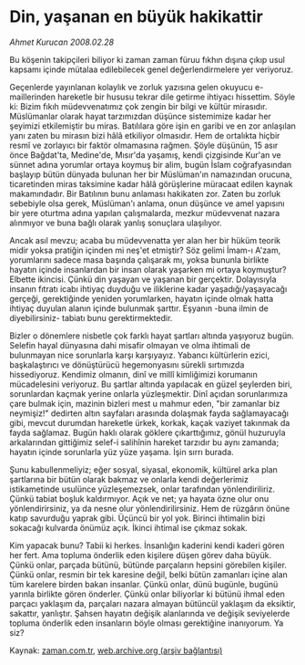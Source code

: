 # Din, yaşanan en büyük hakikattir

*Ahmet Kurucan 2008.02.28*

<tr><td class="metin" colspan="2" style="padding-top: 20px; padding-left: 5px; padding-right: 10px;">Bu köşenin takipçileri biliyor ki zaman zaman füruu fıkhın dışına çıkıp usul kapsamı içinde mütalaa edilebilecek genel değerlendirmelere yer veriyoruz.</td></tr><tr><td class="metin" colspan="2" style="padding-top: 20px; padding-left: 5px; padding-right: 10px;"><p>Geçenlerde yayınlanan kolaylık ve zorluk yazısına gelen okuyucu e-maillerinden hareketle bir hususu tekrar dile getirme ihtiyacı hissettim. Söyle ki: Bizim fıkıh müdevvenatımız çok zengin bir bilgi ve kültür mirasıdır. Müslümanlar olarak hayat tarzımızdan düşünce sistemimize kadar her şeyimizi etkilemiştir bu miras. Batılılara göre işin en garibi ve en zor anlaşılan yanı zaten bu mirasın bizi hâlâ etkiliyor olmasıdır. Hem de ortalıkta hiçbir resmî ve zorlayıcı bir faktör olmamasına rağmen. Şöyle düşünün, 15 asır önce Bağdat'ta, Medine'de, Mısır'da yaşamış, kendi çizgisinde Kur'an ve sünnet adına yorumlar ortaya koymuş bir alim, bugün İslam coğrafyasından başlayıp bütün dünyada bulunan her bir Müslüman'ın namazından orucuna, ticaretinden miras taksimine kadar hâlâ görüşlerine müracaat edilen kaynak makamındadır. Bir Batılının bunu anlaması hakikaten zor. Zaten bu zorluk sebebiyle olsa gerek, Müslüman'ı anlama, onun düşünce ve amel yapısını bir yere oturtma adına yapılan çalışmalarda, mezkur müdevvenat nazara alınmıyor ve buna bağlı olarak yanlış sonuçlara ulaşılıyor.
<p>Ancak asıl mevzu; acaba bu müdevvenatta yer alan her bir hüküm teorik midir yoksa pratiğin içinden mi neş'et etmiştir? Söz gelimi İmam-ı A'zam, yorumlarını sadece masa başında çalışarak mı, yoksa bununla birlikte hayatın içinde insanlardan bir insan olarak yaşarken mi ortaya koymuştur? Elbette ikincisi. Çünkü din yaşayan ve yaşanan bir gerçektir. Dolayısıyla insanın fıtratı icabı ihtiyaç duyduğu ve iliklerine kadar yaşadığı/yaşayacağı gerçeği, gerektiğinde yeniden yorumlarken, hayatın içinde olmak hatta ihtiyaç duyulan alanın içinde bulunmak şarttır. Eşyanın -buna ilmin de diyebilirsiniz- tabiatı bunu gerektirmektedir. 
<p>Bizler o dönemlere nisbetle çok farklı hayat şartları altında yaşıyoruz bugün. Selefin hayal dünyasına dahi misafir olmayan ve olma ihtimali de bulunmayan nice sorunlarla karşı karşıyayız. Yabancı kültürlerin ezici, başkalaştırıcı ve dönüştürücü hegemonyasını sürekli sırtımızda hissediyoruz. Kendimiz olmanın, dinî ve millî kimliğimizi korumanın mücadelesini veriyoruz. Bu şartlar altında yapılacak en güzel şeylerden biri, sorunlardan kaçmak yerine onlarla yüzleşmektir. Dinî açıdan sorunlarımıza çare bulmak için, mazinin bizleri mest u mahmur eden, "bir zamanlar biz neymişiz!" dedirten altın sayfaları arasında dolaşmak fayda sağlamayacağı gibi, mevcut durumdan hareketle ürkek, korkak, kaçak vaziyet takınmak da fayda sağlamaz. Bugün haklı olarak göklere çıkarttığımız, gönül huzuruyla arkalarından gittiğimiz selef-i salihînin hareket tarzıdır bu aynı zamanda; hayatın içinde sorunlarla yüz yüze yaşama. İşin sırrı burada. 
<p>Şunu kabullenmeliyiz; eğer sosyal, siyasal, ekonomik, kültürel arka plan şartlarına bir bütün olarak bakmaz ve onlarla kendi değerlerimiz istikametinde usulünce yüzleşemezsek, onlar tarafından yönlendiriliriz. Çünkü tabiat boşluk kaldırmıyor. Açık ve net; ya hayata özne olur onu yönlendirirsiniz, ya da nesne olur yönlendirilirsiniz. Hem de rüzgârın önüne katıp savurduğu yaprak gibi. Üçüncü bir yol yok. Birinci ihtimalin bizi sokacağı kulvarda önümüz açık. İkinci ihtimal ise çıkmaz sokak. 
<p>Kim yapacak bunu? Tabii ki herkes. İnsanlığın kaderini kendi kaderi gören her fert. Ama topluma önderlik eden kişilere düşen görev daha büyük. Çünkü onlar, parçada bütünü, bütünde parçaların hepsini görebilen kişiler. Çünkü onlar, resmin bir tek karesine değil, belki bütün zamanları içine alan tüm karelere birden bakan insanlar. Çünkü onlar, dünü bugünle, bugünü yarınla birlikte gören önderler. Çünkü onlar biliyorlar ki bütünü ihmal eden parçacı yaklaşım da, parçaları nazara almayan bütüncül yaklaşım da eksiktir, sakattır, yanlıştır. Şahsen hayatın değişik alanlarında ve değişik seviyelerde topluma önderlik eden insanların böyle olması gerektiğine inanıyorum. Ya siz? <br/></p></p></p></p></p></td></tr>

Kaynak: [zaman.com.tr](http://zaman.com.tr/yazar.do?yazino=657792), [web.archive.org (arşiv bağlantısı)](http://web.archive.org/web/20080420145103/http://www.zaman.com.tr:80/yazar.do?yazino=657792)
